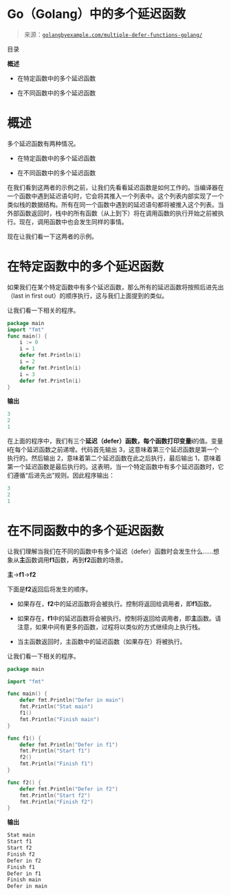 <!--yml

类别：未分类

日期：2024-10-13 06:27:13

-->

# Go（Golang）中的多个延迟函数

> 来源：[`golangbyexample.com/multiple-defer-functions-golang/`](https://golangbyexample.com/multiple-defer-functions-golang/)

目录

**概述**

+   在特定函数中的多个延迟函数

+   在不同函数中的多个延迟函数

# **概述**

多个延迟函数有两种情况。

+   在特定函数中的多个延迟函数

+   在不同函数中的多个延迟函数

在我们看到这两者的示例之前，让我们先看看延迟函数是如何工作的。当编译器在一个函数中遇到延迟语句时，它会将其推入一个列表中。这个列表内部实现了一个类似栈的数据结构。所有在同一个函数中遇到的延迟语句都将被推入这个列表。当外部函数返回时，栈中的所有函数（从上到下）将在调用函数的执行开始之前被执行。现在，调用函数中也会发生同样的事情。

现在让我们看一下这两者的示例。

# **在特定函数中的多个延迟函数**

如果我们在某个特定函数中有多个延迟函数，那么所有的延迟函数将按照后进先出（last in first out）的顺序执行，这与我们上面提到的类似。

让我们看一下相关的程序。

```go
package main
import "fmt"
func main() {
    i := 0
    i = 1
    defer fmt.Println(i)
    i = 2
    defer fmt.Println(i)
    i = 3
    defer fmt.Println(i)
}
```

**输出**

```go
3
2
1
```

在上面的程序中，我们有三个**延迟（defer）**函数，每个函数打印变量**i**的值。变量**i**在每个延迟函数之前递增。代码首先输出 3，这意味着第三个延迟函数是第一个执行的。然后输出 2，意味着第二个延迟函数在此之后执行，最后输出 1，意味着第一个延迟函数是最后执行的。这表明，当一个特定函数中有多个延迟函数时，它们遵循“后进先出”规则。因此程序输出：

```go
3
2
1
```

# **在不同函数中的多个延迟函数**

让我们理解当我们在不同的函数中有多个延迟（defer）函数时会发生什么……想象从**主**函数调用**f1**函数，再到**f2**函数的场景。

**主**->**f1**->**f2**

下面是**f2**返回后将发生的顺序。

+   如果存在，**f2**中的延迟函数将会被执行。控制将返回给调用者，即**f1**函数。

+   如果存在，**f1**中的延迟函数将会被执行。控制将返回给调用者，即**主**函数。请注意，如果中间有更多的函数，过程将以类似的方式继续向上执行栈。

+   当主函数返回时，主函数中的延迟函数（如果存在）将被执行。

让我们看一下相关的程序。

```go
package main

import "fmt"

func main() {
	defer fmt.Println("Defer in main")
	fmt.Println("Stat main")
	f1()
	fmt.Println("Finish main")
}

func f1() {
	defer fmt.Println("Defer in f1")
	fmt.Println("Start f1")
	f2()
	fmt.Println("Finish f1")
}

func f2() {
	defer fmt.Println("Defer in f2")
	fmt.Println("Start f2")
	fmt.Println("Finish f2")
}
```

**输出**

```go
Stat main
Start f1
Start f2
Finish f2
Defer in f2
Finish f1
Defer in f1
Finish main
Defer in main
```


